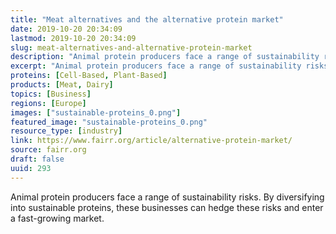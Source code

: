 ```yaml
---
title: "Meat alternatives and the alternative protein market"
date: 2019-10-20 20:34:09
lastmod: 2019-10-20 20:34:09
slug: meat-alternatives-and-alternative-protein-market
description: "Animal protein producers face a range of sustainability risks. By diversifying into sustainable proteins, these businesses can hedge these risks and enter a fast-growing&nbsp;market."
excerpt: "Animal protein producers face a range of sustainability risks. By diversifying into sustainable proteins, these businesses can hedge these risks and enter a fast-growing&nbsp;market."
proteins: [Cell-Based, Plant-Based]
products: [Meat, Dairy]
topics: [Business]
regions: [Europe]
images: ["sustainable-proteins_0.png"]
featured_image: "sustainable-proteins_0.png"
resource_type: [industry]
link: https://www.fairr.org/article/alternative-protein-market/
source: fairr.org
draft: false
uuid: 293
---
```

Animal protein producers face a range of sustainability risks. By
diversifying into sustainable proteins, these businesses can hedge these
risks and enter a fast-growing market.
